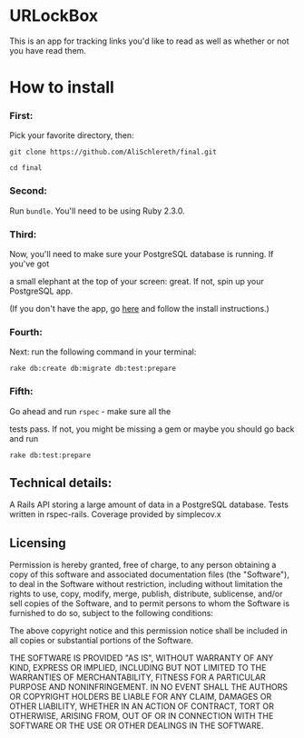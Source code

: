 # URLockBox

This is an app for tracking links you'd like to read as well as whether or not you have read them.

# How to install

### First: 
Pick your favorite directory, then:

`git clone https://github.com/AliSchlereth/final.git`

`cd final`

### Second: 
Run `bundle`. You'll need to be using Ruby 2.3.0.

### Third:
Now, you'll need to make sure your PostgreSQL database is running. If you've got

a small elephant at the top of your screen: great. If not, spin up your PostgreSQL app.

(If you don't have the app, go [here](http://postgresapp.com/) and follow the install instructions.)

### Fourth:
Next: run the following command in your terminal:

`rake db:create db:migrate db:test:prepare`


### Fifth: 
 Go ahead and run `rspec` - make sure all the

tests pass. If not, you might be missing a gem or maybe you should go back and run

`rake db:test:prepare` 

## Technical details:

A Rails API storing a large amount of data in a PostgreSQL database. Tests written
in rspec-rails. Coverage provided by 
simplecov.x

## Licensing

Permission is hereby granted, free of charge, to any person obtaining a copy
of this software and associated documentation files (the "Software"), to deal
in the Software without restriction, including without limitation the rights
to use, copy, modify, merge, publish, distribute, sublicense, and/or sell
copies of the Software, and to permit persons to whom the Software is
furnished to do so, subject to the following conditions:

The above copyright notice and this permission notice shall be included in all
copies or substantial portions of the Software.

THE SOFTWARE IS PROVIDED "AS IS", WITHOUT WARRANTY OF ANY KIND, EXPRESS OR
IMPLIED, INCLUDING BUT NOT LIMITED TO THE WARRANTIES OF MERCHANTABILITY,
FITNESS FOR A PARTICULAR PURPOSE AND NONINFRINGEMENT. IN NO EVENT SHALL THE
AUTHORS OR COPYRIGHT HOLDERS BE LIABLE FOR ANY CLAIM, DAMAGES OR OTHER
LIABILITY, WHETHER IN AN ACTION OF CONTRACT, TORT OR OTHERWISE, ARISING FROM,
OUT OF OR IN CONNECTION WITH THE SOFTWARE OR THE USE OR OTHER DEALINGS IN THE
SOFTWARE.
